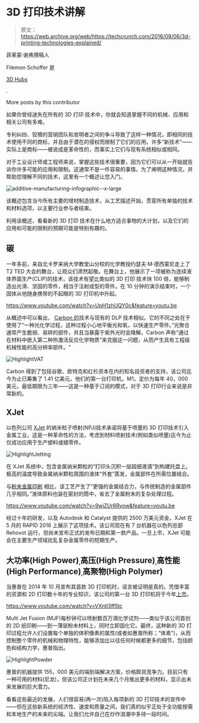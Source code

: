 # 3D 打印技术讲解 

> 原文：<https://web.archive.org/web/https://techcrunch.com/2016/09/06/3d-printing-technologies-explained/>

菲莱蒙·谢弗撰稿人

Filemon Schoffer 是

[3D Hubs](https://web.archive.org/web/20221203091141/https://www.3dhubs.com/)

.

More posts by this contributor

如果你曾经迷失在所有的 3D 打印 技术中，你就会知道掌握不同的机械、应用和相关公司有多难。

专利纠纷、狡猾的营销团队和发明者之间的争斗导致了这样一种情况，即相同的技术使用不同的商标，并且由于潜在的侵权而限制了它们的应用。许多“新技术”——实际上是商标——被说成是革命性的，而事实上它们与现有系统相似或相同。

对于工业设计师或工程师来说，掌握这些技术很重要，因为它们可以从一开始就告诉你许多可能的应用和限制。这通常不是一件容易的事情。为了阐明这种情况，并帮助您理解不同的技术，这里有一个概述让您入门。

![additive-manufacturing-infographic--x-large](img/3ef26e97fd243e127ace3ee0a8d9d45f.png)

该概述包含当今所有主要的增材制造技术，从工艺描述开始，贯穿所有单独的技术和材料选项，以主要行业参与者结束。

利用该概述，看看新的 3D 打印 技术在什么地方适合事物的大计划，以及它们的应用和可能的限制的预期可能是特别有趣的。

## 碳

一年多前，来自北卡罗来纳大学教堂山分校的化学教授约瑟夫·M·德西蒙尼走上了 T2 TED 大会的舞台，让观众们肃然起敬。在舞台上，他展示了一项被称为连续液体界面生产(CLIP)的技术，该技术有望比类似的 3D 打印 技术快 100 倍，能够制造出光滑、坚固的零件，相当于注射成型的零件。在 10 分钟的演示结束时，一个固体从他随身携带的不起眼的 3D 打印机中升起。

https://www.youtube.com/watch?v=UpH1zhUQY0c&feature=youtu.be

从概述中可以看出， [Carbon 的](https://web.archive.org/web/20221203091141/https://www.crunchbase.com/organization/carbon3d#/entity)技术与现有的 DLP 技术相似。它的不同之处在于使用了“一种光化学过程，这种过程小心地平衡光和氧，以快速生产零件。”光聚合通常产生脆弱、易碎的部件，并且当暴露于紫外光时会降解。Carbon 声称“通过在材料中嵌入第二种热激活反应化学物质”来克服这一问题，从而产生具有工程级机械性能的高分辨率部件。"

![HighlightVAT](img/aa6b91eaf07d1fb02f8c6da48fe14ad3.png)

Carbon 得到了包括谷歌、欧特克和红杉资本在内的知名投资者的支持，该公司迄今为止已筹集了 1.41 亿美元。他们的第一台打印机，M1，定价为每年 40，000 美元，最低期限为三年——这是一种基于订阅的模式，对于 3D 打印行业来说是非常新的。

## XJet

以色列公司 [XJet](https://web.archive.org/web/20221203091141/https://www.crunchbase.com/organization/xjet-2#/entity) 的纳米粒子喷射(NPJ)技术承诺将基于喷墨的 3D 打印技术引入金属工业。这是一种革命性的方法，考虑到材料喷射技术(例如类似喷墨)迄今为止仅成功应用于生产塑料或蜡零件。

![HighlightJetting](img/f6b31333779087044abf74c0c75da33f.png)

在 XJet 系统中，包含金属纳米颗粒的“打印头沉积一层超细液滴”到构建托盘上。极高的温度导致金属纳米颗粒周围的液体“外套”蒸发，金属部件在所需位置结合。

与[粉末金属印刷](https://web.archive.org/web/20221203091141/https://beta.techcrunch.com/2016/07/24/metal-3d-printing-takes-flight/) 相比，该工艺产生了“更强的金属结合力，与传统制造的金属部件几乎相同。”液体原料也装在密封的筒中，省去了金属粉末的复杂处理过程。

https://www.youtube.com/watch?v=9wiZUr6Ryow&feature=youtu.be

经过十年的研发，以及 Autodesk 和 Catalyst 提供的 2500 万美元资金，XJet 在 5 月的 RAPID 2016 上展示了这项技术。该公司现在有 7 台机器在以色列总部 Rehovot 运行，但尚未宣布正式的发布日期和第一款产品。一旦上市，XJet 可能会在主要生产领域扰乱复杂金属零件的短期生产。

## 大功率(High Power)ˌ高压(High Pressure)ˌ高性能(High Performance)ˌ高聚物(High Polymer)

当惠普在 2014 年 10 月宣布其首款 3D 打印机时，谣言被证明是真的。凭借丰富的资源和 2D 打印数十年的专业知识，该公司的第一台 3D 打印机将于今年[上市](https://web.archive.org/web/20221203091141/https://beta.techcrunch.com/2016/05/17/hps-new-3d-printers-pave-the-way-for-an-interesting-future)。

https://www.youtube.com/watch?v=VXntl3ff5tc

Multi Jet Fusion (MJF)每秒钟可以喷射数百万滴化学试剂——类似于该公司首创的 2D 纸印刷——到一薄层粉末材料上，同时立即固化它。最终，这种新的 3D 打印过程允许人们设置每个单独的体积像素的属性(或者如惠普所称；“体素”)，从而控制整个零件的机械和物理特性，能够添加比以往任何时候都更多的细节，包括颜色和结构力学，惠普指出。

![HighlightPowder](img/da48efdf5db960f1dd38ca99c1ba5878.png)

惠普的机器提供 155，000 美元的端到端解决方案，价格颇具竞争力。目前只有一种可用的材料(尼龙)，但该公司正计划在未来几个月推出更多的材料，显示出未来发展的巨大潜力。

看看这些最近的发展，人们很容易(再一次)陷入每项新的 3D 打印技术的宣传中——但在这些新系统的经济性、速度和质量之间，我们真的似乎正处于全功能按需和本地生产的未来的尖端。让我们允许自己在炒作浪潮中多待一段时间。